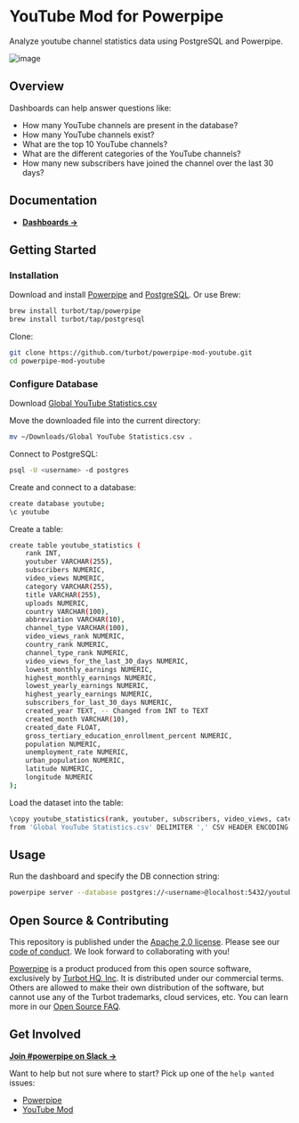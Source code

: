 # YouTube Mod for Powerpipe

Analyze youtube channel statistics data using PostgreSQL and Powerpipe.

![image](https://github.com/turbot/powerpipe-mod-youtube/assets/78197905/98553c5b-b9da-4b51-9142-174363bad15d)

## Overview

Dashboards can help answer questions like:

- How many YouTube channels are present in the database?
- How many YouTube channels exist?
- What are the top 10 YouTube channels?
- What are the different categories of the YouTube channels?
- How many new subscribers have joined the channel over the last 30 days?

## Documentation

- **[Dashboards →](https://hub.powerpipe.io/mods/turbot/youtube/dashboards)**

## Getting Started

### Installation

Download and install [Powerpipe](https://powerpipe.io/downloads) and [PostgreSQL](https://www.postgresql.org/download/). Or use Brew:

```sh
brew install turbot/tap/powerpipe
brew install turbot/tap/postgresql
```

Clone:

```sh
git clone https://github.com/turbot/powerpipe-mod-youtube.git
cd powerpipe-mod-youtube
```

### Configure Database

Download [Global YouTube Statistics.csv](https://www.kaggle.com/code/nelgiriyewithana/an-introduction-to-the-global-youtube-statistics/input)

Move the downloaded file into the current directory:

```sh
mv ~/Downloads/Global YouTube Statistics.csv .
```

Connect to PostgreSQL:

```sh
psql -U <username> -d postgres
```

Create and connect to a database:
```sh
create database youtube;
\c youtube
```

Create a table:

```sh
create table youtube_statistics (
    rank INT,
    youtuber VARCHAR(255),
    subscribers NUMERIC,
    video_views NUMERIC,
    category VARCHAR(255),
    title VARCHAR(255),
    uploads NUMERIC,
    country VARCHAR(100),
    abbreviation VARCHAR(10),
    channel_type VARCHAR(100),
    video_views_rank NUMERIC,
    country_rank NUMERIC,
    channel_type_rank NUMERIC,
    video_views_for_the_last_30_days NUMERIC,
    lowest_monthly_earnings NUMERIC,
    highest_monthly_earnings NUMERIC,
    lowest_yearly_earnings NUMERIC,
    highest_yearly_earnings NUMERIC,
    subscribers_for_last_30_days NUMERIC,
    created_year TEXT, -- Changed from INT to TEXT
    created_month VARCHAR(10),
    created_date FLOAT,
    gross_tertiary_education_enrollment_percent NUMERIC,
    population NUMERIC,
    unemployment_rate NUMERIC,
    urban_population NUMERIC,
    latitude NUMERIC,
    longitude NUMERIC
);
```

Load the dataset into the table:

```sh
\copy youtube_statistics(rank, youtuber, subscribers, video_views, category, title, uploads, country, abbreviation, channel_type, video_views_rank, country_rank, channel_type_rank, video_views_for_the_last_30_days, lowest_monthly_earnings, highest_monthly_earnings, lowest_yearly_earnings, highest_yearly_earnings, subscribers_for_last_30_days, created_year, created_month, created_date, gross_tertiary_education_enrollment_percent, population, unemployment_rate, urban_population, latitude, longitude)
from 'Global YouTube Statistics.csv' DELIMITER ',' CSV HEADER ENCODING 'ISO-8859-1';
```

## Usage

Run the dashboard and specify the DB connection string:

```sh
powerpipe server --database postgres://<username>@localhost:5432/youtube
```

## Open Source & Contributing

This repository is published under the [Apache 2.0 license](https://www.apache.org/licenses/LICENSE-2.0). Please see our [code of conduct](https://github.com/turbot/.github/blob/main/CODE_OF_CONDUCT.md). We look forward to collaborating with you!

[Powerpipe](https://powerpipe.io) is a product produced from this open source software, exclusively by [Turbot HQ, Inc](https://turbot.com). It is distributed under our commercial terms. Others are allowed to make their own distribution of the software, but cannot use any of the Turbot trademarks, cloud services, etc. You can learn more in our [Open Source FAQ](https://turbot.com/open-source).

## Get Involved

**[Join #powerpipe on Slack →](https://powerpipe.io/community/join)**

Want to help but not sure where to start? Pick up one of the `help wanted` issues:

- [Powerpipe](https://github.com/turbot/powerpipe/labels/help%20wanted)
- [YouTube Mod](https://github.com/turbot/powerpipe-mod-youtuber/labels/help%20wanted)
